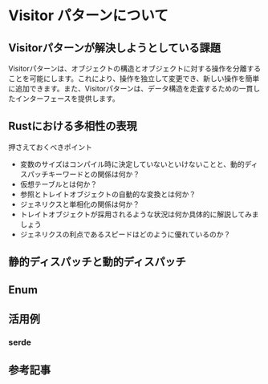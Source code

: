 # Visitor パターンについて

## Visitorパターンが解決しようとしている課題

Visitorパターンは、オブジェクトの構造とオブジェクトに対する操作を分離することを可能にします。これにより、操作を独立して変更でき、新しい操作を簡単に追加できます。また、Visitorパターンは、データ構造を走査するための一貫したインターフェースを提供します。

## Rustにおける多相性の表現

押さえておくべきポイント

- 変数のサイズはコンパイル時に決定していないといけないことと、動的ディスパッチキーワードとの関係は何か？
- 仮想テーブルとは何か？
- 参照とトレイトオブジェクトの自動的な変換とは何か？
- ジェネリクスと単相化の関係は何か？
- トレイトオブジェクトが採用されるような状況は何か具体的に解説してみましょう
- ジェネリクスの利点であるスピードはどのように優れているのか？

## 静的ディスパッチと動的ディスパッチ

## Enum

## 活用例

### serde

## 参考記事